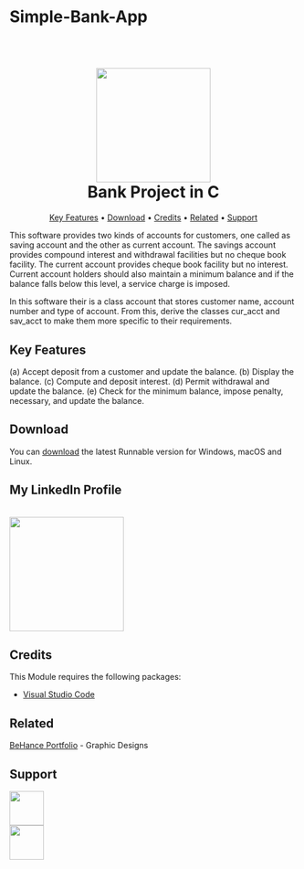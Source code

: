 # Simple-Bank-App

<h1 align="center">
  <br>
  <a href="https://github.com/R42OR/Java-Core"><img src="https://cdn.iconscout.com/icon/free/png-256/free-java-60-1174953.png](https://cdnl.iconscout.com/lottie/premium/preview-watermark/online-banking-7461095-6084348.mp4" width="200"></a>
  <br>
  Bank Project in C
  <br>
</h1>

<p align="center">
  <a href="#key-features">Key Features</a> •
  <a href="#download">Download</a> •
  <a href="#credits">Credits</a> •
  <a href="#related">Related</a> •
  <a href="#support">Support</a>
</p>

This software provides two kinds of accounts for customers, one called as saving account
and the other as current account. The savings account provides compound interest and withdrawal
facilities but no cheque book facility. The current account provides cheque book facility but
no interest. Current account holders should also maintain a minimum balance and if the balance
falls below this level, a service charge is imposed.

In this software their is a class account that stores customer name, account number and type of account.
From this, derive the classes cur_acct and sav_acct to make them more specific to their
requirements. 

## Key Features


(a) Accept deposit from a customer and update the balance.
(b) Display the balance.
(c) Compute and deposit interest.
(d) Permit withdrawal and update the balance.
(e) Check for the minimum balance, impose penalty, necessary, and update the balance.



## Download

You can [download](https://github.com/R42OR/Simple-Bank-App) the latest Runnable version for Windows, macOS and Linux.

## My LinkedIn Profile

<br>
  <a href="https://www.linkedin.com/in/rajat-sinha-522936140/"><img src="https://cdn1.iconfinder.com/data/icons/logotypes/32/circle-linkedin-512.png" width="200"></a>
  <br>

## Credits

This Module requires the following packages:


- [Visual Studio Code](https://code.visualstudio.com/)

## Related

[BeHance Portfolio](https://www.behance.net/rajat_sinha) - Graphic Designs

## Support
<p>
  <a href="https://www.linkedin.com/in/rajat-sinha-522936140/"><img src="https://cdn1.iconfinder.com/data/icons/logotypes/32/circle-linkedin-512.png" width="60"></a>

<br>
<a href="https://mail.google.com/mail/u/0/#inbox?compose=GTvVlcSMTRpGSjGqcJMbNMsdDlHdslDHcFCvPTqFrDxVpwmxwSGdhFpFRshWBTkdTNJXBjqfJxLkB">
	<img src="https://upload.wikimedia.org/wikipedia/commons/thumb/7/7e/Gmail_icon_%282020%29.svg/2560px-Gmail_icon_%282020%29.svg.png" width="60">
</a>
</p>

